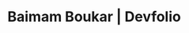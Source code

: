 # Baimam Boukar | Devfolio



<!--
![image](https://github.com/user-attachments/assets/ad0a7a72-6ba0-4eda-95f2-9d78636f58b3) 
AIS

![image](https://github.com/user-attachments/assets/36e2ea12-e8a5-415a-98b8-983234bbb4fd)
EDEA
![image](https://github.com/user-attachments/assets/e908e8a3-0aa4-450a-93e7-69e9dd4f5a57)
CMU
![image](https://github.com/user-attachments/assets/ba336e49-09dd-4314-b072-0fb35ca936cd)

iSTAR
![image](https://github.com/user-attachments/assets/30333156-5735-4fcb-ba40-2fb994b3fb21)

Kribi
![image](https://github.com/user-attachments/assets/021b45cf-ea55-45b8-afdb-e6ba7223dc2c)

YK ![image](https://github.com/user-attachments/assets/5ac24554-c007-4c5d-bf88-67af2d612646)
FP ![image](https://github.com/user-attachments/assets/fbe641f1-97a2-4d7d-a490-64a137f8c353)
FW ![image](https://github.com/user-attachments/assets/51fc2684-8b40-4b88-b726-ed8c851ad007)
AC ![image](https://github.com/user-attachments/assets/76d57800-6267-4487-ab3a-f69ca7797850)


GSMA ![image](https://github.com/user-attachments/assets/6cb097a7-0bfb-400a-8f4b-34c1a6766977)
FF ![image](https://github.com/user-attachments/assets/de36cdd9-0a49-4dde-9b45-fd287cc6063e)
CAMPAIN ![image](https://github.com/user-attachments/assets/c80a7027-32cd-46e3-8d7d-6c07bb2bf04b)


MINESEC ![image](https://github.com/user-attachments/assets/792eab86-5fe1-4bb1-95ae-c0fbce35c9ee)


GITHUB ![image](https://github.com/user-attachments/assets/19771f37-ee31-43d6-a993-29de6929379c)
-->
